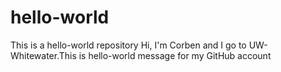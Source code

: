 # hello-world
This is a hello-world repository
Hi, I'm Corben and I go to UW-Whitewater.This is hello-world message for my GitHub account
